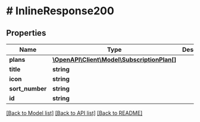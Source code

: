 # # InlineResponse200

## Properties

Name | Type | Description | Notes
------------ | ------------- | ------------- | -------------
**plans** | [**\OpenAPI\Client\Model\SubscriptionPlan[]**](SubscriptionPlan.md) |  |
**title** | **string** |  |
**icon** | **string** |  |
**sort_number** | **string** |  |
**id** | **string** |  |

[[Back to Model list]](../../README.md#models) [[Back to API list]](../../README.md#endpoints) [[Back to README]](../../README.md)
